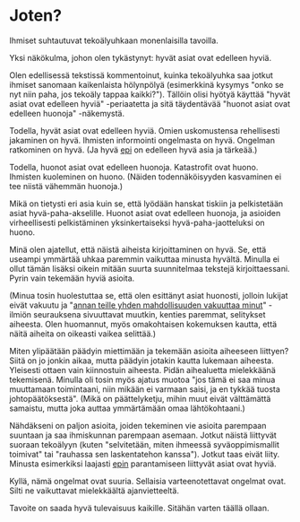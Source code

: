 # Joten?

Ihmiset suhtautuvat tekoälyuhkaan monenlaisilla tavoilla.

Yksi näkökulma, johon olen tykästynyt: hyvät asiat ovat edelleen hyviä.

Olen edellisessä tekstissä kommentoinut, kuinka tekoälyuhka saa jotkut ihmiset sanomaan kaikenlaista hölynpölyä (esimerkkinä kysymys "onko se nyt niin paha, jos tekoäly tappaa kaikki?"). Tällöin olisi hyötyä käyttää "hyvät asiat ovat edelleen hyviä" -periaatetta ja sitä täydentävää "huonot asiat ovat edelleen huonoja" -näkemystä.

Todella, hyvät asiat ovat edelleen hyviä. Omien uskomustensa rehellisesti jakaminen on hyvä. Ihmisten informointi ongelmasta on hyvä. Ongelman ratkominen on hyvä. (Ja hyvä [epi](/epi) on edelleen hyvä asia ja tärkeää.)

Todella, huonot asiat ovat edelleen huonoja. Katastrofit ovat huono. Ihmisten kuoleminen on huono. (Näiden todennäköisyyden kasvaminen ei tee niistä vähemmän huonoja.)

Mikä on tietysti eri asia kuin se, että lyödään hanskat tiskiin ja pelkistetään asiat hyvä-paha-akselille. Huonot asiat ovat edelleen huonoja, ja asioiden virheellisesti pelkistäminen yksinkertaiseksi hyvä-paha-jaotteluksi on huono.

Minä olen ajatellut, että näistä aiheista kirjoittaminen on hyvä. Se, että useampi ymmärtää uhkaa paremmin vaikuttaa minusta hyvältä. Minulla ei ollut tämän lisäksi oikein mitään suurta suunnitelmaa tekstejä kirjoittaessani. Pyrin vain tekemään hyviä asioita.

(Minua tosin huolestuttaa se, että olen esittänyt asiat huonosti, jolloin lukijat eivät vakuutu ja "[annan teille yhden mahdollisuuden vakuuttaa minut](/epi/vakuuttamisesta)" -ilmiön seurauksena sivuuttavat muutkin, kenties paremmat, selitykset aiheesta. Olen huomannut, myös omakohtaisen kokemuksen kautta, että näitä aiheita on oikeasti vaikea selittää.)

Miten ylipäätään päädyin miettimään ja tekemään asioita aiheeseen liittyen? Siitä on jo jonkin aikaa, mutta päädyin jotakin kautta lukemaan aiheesta. Yleisesti ottaen vain kiinnostuin aiheesta. Pidän aihealuetta mielekkäänä tekemisenä. Minulla oli tosin myös ajatus muotoa "jos tämä ei saa minua muuttamaan toimintaani, niin mikään ei varmaan saisi, ja en tykkää tuosta johtopäätöksestä". (Mikä on päättelyketju, mihin muut eivät välttämättä samaistu, mutta joka auttaa ymmärtämään omaa lähtökohtaani.)

Nähdäkseni on paljon asioita, joiden tekeminen vie asioita parempaan suuntaan ja saa ihmiskunnan parempaan asemaan. Jotkut näistä liittyvät suoraan tekoälyyn (kuten "selvitetään, miten ihmeessä syväoppimismallit toimivat" tai "rauhassa sen laskentatehon kanssa"). Jotkut taas eivät liity. Minusta esimerkiksi laajasti [epin](/epi) parantamiseen liittyvät asiat ovat hyviä.

Kyllä, nämä ongelmat ovat suuria. Sellaisia varteenotettavat ongelmat ovat. Silti ne vaikuttavat mielekkäältä ajanvietteeltä.

Tavoite on saada hyvä tulevaisuus kaikille. Sitähän varten täällä ollaan.
